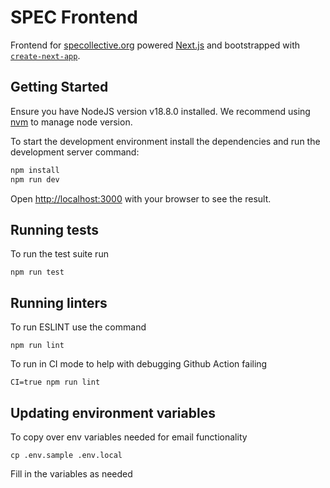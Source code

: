 # SPEC Frontend

Frontend for [specollective.org](specollective.org) powered [Next.js](https://nextjs.org/) and bootstrapped with [`create-next-app`](https://github.com/vercel/next.js/tree/canary/packages/create-next-app).

## Getting Started

Ensure you have NodeJS version v18.8.0 installed. We recommend using [nvm](https://github.com/nvm-sh/nvm) to manage node version.

To start the development environment install the dependencies and run the development server command:

```bash
npm install
npm run dev
```

Open [http://localhost:3000](http://localhost:3000) with your browser to see the result.

## Running tests

To run the test suite run 

```
npm run test
```

## Running linters

To run ESLINT use the command 

```
npm run lint
```

To run in CI mode to help with debugging Github Action failing

```
CI=true npm run lint
```

## Updating environment variables

To copy over env variables needed for email functionality

```
cp .env.sample .env.local
```

Fill in the variables as needed
